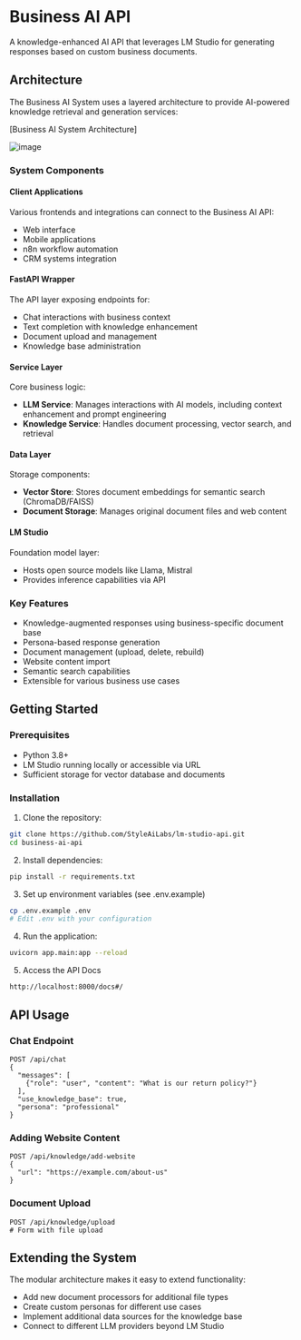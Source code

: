 # Business AI API

A knowledge-enhanced AI API that leverages LM Studio for generating responses based on custom business documents.

## Architecture

The Business AI System uses a layered architecture to provide AI-powered knowledge retrieval and generation services:

[Business AI System Architecture]

![image](https://github.com/user-attachments/assets/5e26e616-3262-4a52-930e-88954a251190)


### System Components

#### Client Applications
Various frontends and integrations can connect to the Business AI API:
- Web interface
- Mobile applications
- n8n workflow automation
- CRM systems integration

#### FastAPI Wrapper
The API layer exposing endpoints for:
- Chat interactions with business context
- Text completion with knowledge enhancement
- Document upload and management
- Knowledge base administration

#### Service Layer
Core business logic:
- **LLM Service**: Manages interactions with AI models, including context enhancement and prompt engineering
- **Knowledge Service**: Handles document processing, vector search, and retrieval

#### Data Layer
Storage components:
- **Vector Store**: Stores document embeddings for semantic search (ChromaDB/FAISS)
- **Document Storage**: Manages original document files and web content

#### LM Studio
Foundation model layer:
- Hosts open source models like Llama, Mistral
- Provides inference capabilities via API

### Key Features

- Knowledge-augmented responses using business-specific document base
- Persona-based response generation
- Document management (upload, delete, rebuild)
- Website content import
- Semantic search capabilities
- Extensible for various business use cases

## Getting Started

### Prerequisites
- Python 3.8+
- LM Studio running locally or accessible via URL
- Sufficient storage for vector database and documents

### Installation

1. Clone the repository:
```bash
git clone https://github.com/StyleAiLabs/lm-studio-api.git
cd business-ai-api
```

2. Install dependencies:
```bash
pip install -r requirements.txt
```

3. Set up environment variables (see .env.example)
```bash
cp .env.example .env
# Edit .env with your configuration
```

4. Run the application:
```bash
uvicorn app.main:app --reload
```

5. Access the API Docs
```
http://localhost:8000/docs#/
```

## API Usage

### Chat Endpoint
```
POST /api/chat
{
  "messages": [
    {"role": "user", "content": "What is our return policy?"}
  ],
  "use_knowledge_base": true,
  "persona": "professional"
}
```

### Adding Website Content
```
POST /api/knowledge/add-website
{
  "url": "https://example.com/about-us"
}
```

### Document Upload
```
POST /api/knowledge/upload
# Form with file upload
```

## Extending the System

The modular architecture makes it easy to extend functionality:
- Add new document processors for additional file types
- Create custom personas for different use cases
- Implement additional data sources for the knowledge base
- Connect to different LLM providers beyond LM Studio
